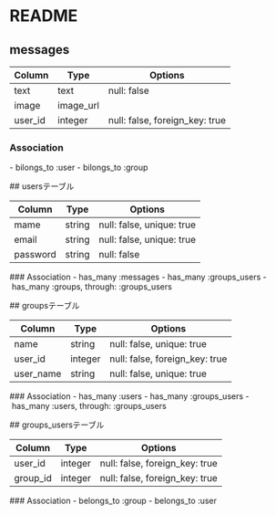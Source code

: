 # README

## messages

|Column|Type|Options|
|------|----|-------|
|text|text|null: false|
|image|image_url|
|user_id|integer|null: false, foreign_key: true|

### Association
- bilongs_to :user
- bilongs_to :group

## usersテーブル

|Column|Type|Options|
|------|----|-------|
|mame|string|null: false, unique: true|
|email|string|null: false, unique: true|
|password|string|null: false|

### Association
- has_many :messages
- has_many :groups_users
- has_many :groups, through: :groups_users

## groupsテーブル

|Column|Type|Options|
|------|----|-------|
|name|string|null: false, unique: true|
|user_id|integer|null: false, foreign_key: true|
|user_name|string|null: false, unique: true|

### Association
- has_many :users
- has_many :groups_users
- has_many :users, through: :groups_users

## groups_usersテーブル

|Column|Type|Options|
|------|----|-------|
|user_id|integer|null: false, foreign_key: true|
|group_id|integer|null: false, foreign_key: true|

### Association
- belongs_to :group
- belongs_to :user
